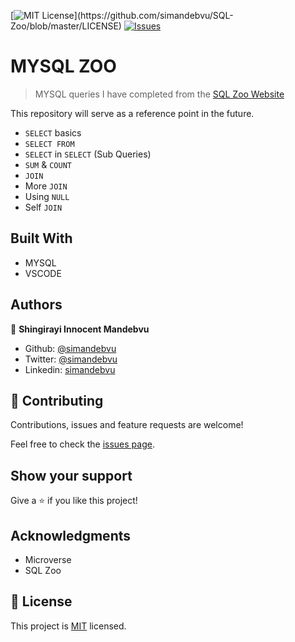 [![MIT License](https://img.shields.io/apm/l/atomic-design-ui.svg?)](https://github.com/simandebvu/SQL-Zoo/blob/master/LICENSE)
[![Issues](https://img.shields.io/github/issues-raw/tterb/PlayMusic.svg?maxAge=25000)](https://github.com/simandebvu/SQL-Zoo/issues)  
# MYSQL ZOO

> MYSQL queries I have completed from the [SQL Zoo Website](https://sqlzoo.net/)

This repository will serve as a reference point in the future.

- `SELECT` basics
- `SELECT FROM`
- `SELECT` in `SELECT` (Sub Queries)
- `SUM` & `COUNT`
- `JOIN`
- More `JOIN`
- Using `NULL`
- Self `JOIN`

## Built With

- MYSQL
- VSCODE

## Authors

👤 **Shingirayi Innocent Mandebvu**

- Github: [@simandebvu](https://github.com/simandebvu)
- Twitter: [@simandebvu](https://twitter.com/simandebvu)
- Linkedin: [simandebvu](https://linkedin.com/in/simandebvu)

## 🤝 Contributing

Contributions, issues and feature requests are welcome!

Feel free to check the [issues page](issues/).

## Show your support

Give a ⭐️ if you like this project!

## Acknowledgments

- Microverse
- SQL Zoo

## 📝 License

This project is [MIT](lic.url) licensed.
